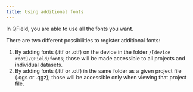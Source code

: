 ```yaml
---
title: Using additional fonts
---
```


In QField, you are able to use all the fonts you want.

There are two different possibilities to register additional fonts:

1.  By adding fonts (.ttf or .otf) on the device in the folder `/[device
    root]/QField/fonts`; those will be made accessible to
    all projects and individual datasets.
2.  By adding fonts (.ttf or .otf) in the same folder as a given project
    file (.qgs or .qgz); those will be accessible only when viewing that
    project file.
